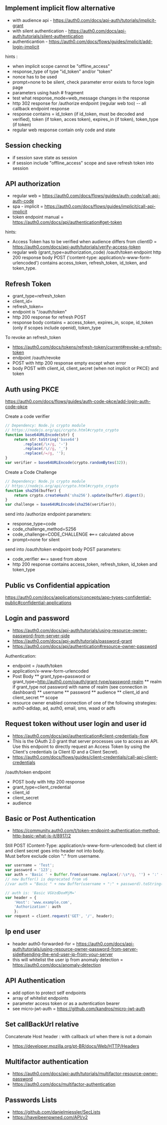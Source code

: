 Implement implicit flow alternative
----
* with audience api - https://auth0.com/docs/api-auth/tutorials/implicit-grant
* with silent authentication - https://auth0.com/docs/api-auth/tutorials/silent-authentication
* authenticantion - https://auth0.com/docs/flows/guides/implicit/add-login-implicit

hints : 
* when implicit scope cannot be "offline_access"
* response_type of type "id_token" and/or "token"
* nonce has to be used
* prompt=none to be silent, check parameter error exists to force login page
* parameters using hash # fragment
* test what response_mode=web_message changes in the response
* http 302 response for /authorize endpoint (regular web too) -- all callback endpoint response
* response contains = id_token  (if id_token, must be decoded and verified), token  (if token, acces token), expires_in (if token), token_type (if token)
* regular web response contain only code and state

Session checking
----
* if session save state as session
* if session include "offline_access" scope and save refresh token into session


API authorization
----
* regular web = https://auth0.com/docs/flows/guides/auth-code/call-api-auth-code
* spa - implicit = https://auth0.com/docs/flows/guides/implicit/call-api-implicit
* token endpoint manual = https://auth0.com/docs/api/authentication#get-token

hints:
* Access Token has to be verified when audience differs from clientID =  https://auth0.com/docs/api-auth/tutorials/verify-access-token
* regular web (grant_type=authorization_code) /oauth/token endpoint http 200 response body POST ('content-type: application/x-www-form-urlencoded') contains access_token, refresh_token, id_token, and token_type.



Refresh Token
----
* grant_type=refresh_token
* client_id=
* refresh_token=
* endpoint is "/oauth/token"
* http 200 response for refresh POST
* response body contains = access_token, expires_in, scope, id_token (only if scopes include openid), token_type

To revoke an refresh_token
* https://auth0.com/docs/tokens/refresh-token/current#revoke-a-refresh-token
* endpoint /oauth/revoke
* POST with http 200 response empty except when error
* body POST with client_id, client_secret (when not implicit or PKCE) and token


Auth using PKCE
----
https://auth0.com/docs/flows/guides/auth-code-pkce/add-login-auth-code-pkce    

Create a code verifier
```js
// Dependency: Node.js crypto module
// https://nodejs.org/api/crypto.html#crypto_crypto
function base64URLEncode(str) {
    return str.toString('base64')
        .replace(/\+/g, '-')
        .replace(/\//g, '_')
        .replace(/=/g, '');
}
var verifier = base64URLEncode(crypto.randomBytes(32));
```
Create a Code Challenge
```js
// Dependency: Node.js crypto module
// https://nodejs.org/api/crypto.html#crypto_crypto
function sha256(buffer) {
    return crypto.createHash('sha256').update(buffer).digest();
}
var challenge = base64URLEncode(sha256(verifier));
```
send into /authorize endpoint parameters:
* response_type=code
* code_challenge_method=S256
* code_challenge=CODE_CHALLENGE  <=== calculated above
* prompt=none for silent


send into /oauth/token endpoint body POST parameters:
* code_verifier  <=== saved from above
* http 200 response contains access_token, refresh_token, id_token and token_type

Public vs Confidential appication
----
https://auth0.com/docs/applications/concepts/app-types-confidential-public#confidential-applications


Login and password
----
* https://auth0.com/docs/api-auth/tutorials/using-resource-owner-password-from-server-side
* https://auth0.com/docs/api-auth/tutorials/password-grant
* https://auth0.com/docs/api/authentication#resource-owner-password


Authentication:
* endpoint = /oauth/token
* application/x-www-form-urlencoded
* Post Body
** grant_type=password or grant_type=http://auth0.com/oauth/grant-type/password-realm
** realm if grant_type not password with name of realm (see connection in dashboard)
** username
** password
** audience
** client_id and client_secret
** scope
* resource owner enabled connection of one of the following strategies: auth0-adldap, ad, auth0, email, sms, waad or adfs

Request token without user login and user id
----
* https://auth0.com/docs/api/authentication#client-credentials-flow
* This is the OAuth 2.0 grant that server processes use to access an API. Use this endpoint to directly request an Access Token by using the Client's credentials (a Client ID and a Client Secret).
* https://auth0.com/docs/flows/guides/client-credentials/call-api-client-credentials

/oauth/token endpoint
* POST body with http 200 response
* grant_type=client_credential
* client_id
* client_secret
* audience

Basic or Post Authentication
----
* https://community.auth0.com/t/token-endpoint-authentication-method-http-basic-what-is-it/8917/2  

Still POST (Content-Type: application/x-www-form-urlencoded) but client id and client secret goes into header not into body.   
Must before exclude colon ":" from username.

```js
var username = 'Test';
var password = '123';
var auth = 'Basic ' + Buffer.from(username.replace(/:\s*/g, '') + ':' + password).toString('base64');
// new Buffer() is deprecated from v6
//var auth = "Basic " + new Buffer(username + ":" + password).toString("base64");

// auth is: 'Basic VGVzdDoxMjM='
var header = {
    'Host': 'www.example.com', 
    'Authorization': auth
    };
var request = client.request('GET', '/', header);
```



Ip end user
----
* header auth0-forwarded-for = https://auth0.com/docs/api-auth/tutorials/using-resource-owner-password-from-server-side#sending-the-end-user-ip-from-your-server
* this will whitelist the user ip from anomaly detection = https://auth0.com/docs/anomaly-detection


API Authentication
----
* add option to protect self endpoints
* array of whitelist endpoints
* parameter access token or as a autentication bearer
* see micro-jwt-auth = https://github.com/kandros/micro-jwt-auth

Set callBackUrl relative
----
Concatenate Host header <host>:<port> with callback url when there is not a domain
* https://developer.mozilla.org/pt-BR/docs/Web/HTTP/Headers


Multifactor authentication
----
* https://auth0.com/docs/api-auth/tutorials/multifactor-resource-owner-password
* https://auth0.com/docs/multifactor-authentication


Passwords Lists
----
* https://github.com/danielmiessler/SecLists
* https://haveibeenpwned.com/API/v2

